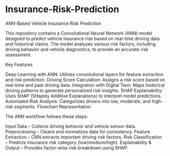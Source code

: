 # Insurance-Risk-Prediction
ANN-Based Vehicle Insurance Risk Prediction

This repository contains a Convolutional Neural Network (ANN) model designed to predict vehicle insurance risk based on real-time driving data and historical claims. The model analyzes various risk factors, including driving behavior and vehicle diagnostics, to provide an accurate risk assessment.

 Key Features

Deep Learning with ANN: Utilizes convolutional layers for feature extraction and risk prediction.
Driving Score Calculation: Assigns a risk score based on real-time and past driving data.
Integration with Digital Twin: Maps historical driving patterns to generate personalized risk insights.
SHAP Explainability: Uses SHAP (SHapley Additive Explanations) to interpret model predictions.
Automated Risk Analysis: Categorizes drivers into low, moderate, and high-risk segments.
 Flowchart Representation

The ANN workflow follows these steps:

Input Data – Collects driving behavior and vehicle sensor data.
Preprocessing – Cleans and normalizes data for consistency.
Feature Extraction – CNN extracts important driving risk factors.
Risk Classification – Predicts insurance risk category (low/medium/high).
Explainability & Output – Provides factor-wise risk breakdown using SHAP.
